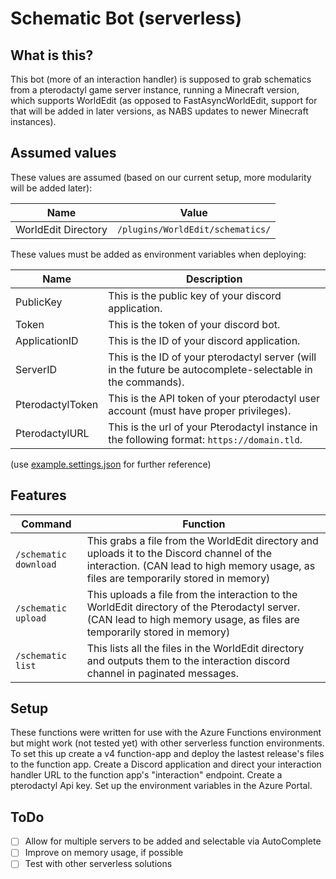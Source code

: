 # Schematic Bot (serverless)

## What is this?
This bot (more of an interaction handler) is supposed to grab schematics from a pterodactyl game server instance, running a Minecraft version, which supports WorldEdit (as opposed to FastAsyncWorldEdit, support for that will be added in later versions, as NABS updates to newer Minecraft instances).

## Assumed values
These values are assumed (based on our current setup, more modularity will be added later):

|Name|Value|
|--|--|
| WorldEdit Directory | `/plugins/WorldEdit/schematics/` |

These values must be added as environment variables when deploying: 

|Name|Description|
|--|--|
| PublicKey | This is the public key of your discord application. |
| Token | This is the token of your discord bot.
| ApplicationID | This is the ID of your discord application.
| ServerID | This is the ID of your pterodactyl server (will in the future be autocomplete-selectable in the commands). |
| PterodactylToken | This is the API token of your pterodactyl user account (must have proper privileges).
| PterodactylURL | This is the url of your Pterodactyl instance in the following format: `https://domain.tld`.

(use [example.settings.json](https://github.com/BTE-Carolinas/schematic-serverless/blob/main/example.settings.json) for further reference)


## Features

| Command | Function |
|--|--|
| `/schematic download` | This grabs a file from the WorldEdit directory and uploads it to the Discord channel of the interaction. (CAN lead to high memory usage, as files are temporarily stored in memory) |
| `/schematic upload` | This uploads a file from the interaction to the WorldEdit directory of the Pterodactyl server. (CAN lead to high memory usage, as files are temporarily stored in memory)
| `/schematic list` | This lists all the files in the WorldEdit directory and outputs them to the interaction discord channel in paginated messages.

## Setup
These functions were written for use with the Azure Functions environment but might work (not tested yet) with other serverless function environments.
To set this up create a v4 function-app and deploy the lastest release's files to the function app.
Create a Discord application and direct your interaction handler URL to the function app's "interaction" endpoint.
Create a pterodactyl Api key.
Set up the environment variables in the Azure Portal.

## ToDo

 - [ ] Allow for multiple servers to be added and selectable via AutoComplete
 - [ ] Improve on memory usage, if possible
 - [ ] Test with other serverless solutions